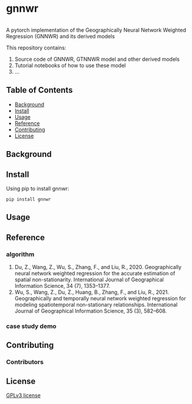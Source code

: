 # gnnwr

<p>
    <img title="python version" src="https://img.shields.io/badge/python-3.9-blue" alt="">
    <!--<img title="PyPI" src="https://img.shields.io/pypi/v/:packageName"  alt="PyPI">-->
</p>


A pytorch implementation of the Geographically Neural Network Weighted Regression (GNNWR) and its derived models

This repository contains:

1. Source code of GNNWR, GTNNWR model and other derived models
2. Tutorial notebooks of how to use these model
3. ...

## Table of Contents

- [Background](#background)
- [Install](#install)
- [Usage](#usage)
- [Reference](#reference)
- [Contributing](#contributing)
- [License](#license)

## Background



## Install

Using pip to install gnnwr:  

```
pip install gnnwr
```   

## Usage





## Reference

### algorithm  

1. Du, Z., Wang, Z., Wu, S., Zhang, F., and Liu, R., 2020. Geographically neural network weighted regression for the accurate estimation of spatial non-stationarity. International Journal of Geographical Information Science, 34 (7), 1353–1377.  
2. Wu, S., Wang, Z., Du, Z., Huang, B., Zhang, F., and Liu, R., 2021. Geographically and temporally neural network weighted regression for modeling spatiotemporal non-stationary relationships. International Journal of Geographical Information Science, 35 (3), 582–608.


### case study demo



## Contributing

### Contributors



## License
[GPLv3 license](https://github.com/zjuwss/gnnwr/blob/main/LICENSE)


